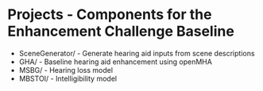 # Projects - Components for the Enhancement Challenge Baseline

- SceneGenerator/ - Generate hearing aid inputs from scene descriptions
- GHA/ - Baseline hearing aid enhancement using openMHA
- MSBG/ - Hearing loss model
- MBSTOI/ - Intelligibility model
